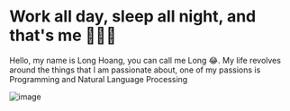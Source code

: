 # Work all day, sleep all night, and that's me 👋😊👋

Hello, my name is Long Hoang, you can call me Long 😂. My life revolves around the things that I am passionate about, one of my passions is Programming and Natural Language Processing

![image](https://user-images.githubusercontent.com/121651344/222472927-c0bc0a6d-c4a5-455b-af7b-81c06e49369c.png)

